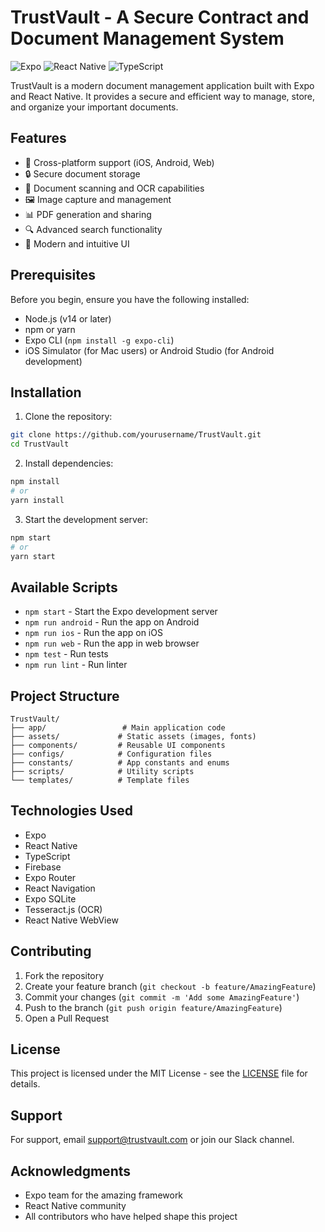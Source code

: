 # TrustVault - A Secure Contract and Document Management System

![Expo](https://img.shields.io/badge/expo-1C1E24?style=for-the-badge&logo=expo&logoColor=#D04A37)
![React Native](https://img.shields.io/badge/react_native-%2320232a.svg?style=for-the-badge&logo=react&logoColor=%2361DAFB)
![TypeScript](https://img.shields.io/badge/typescript-%23007ACC.svg?style=for-the-badge&logo=typescript&logoColor=white)

TrustVault is a modern document management application built with Expo and React Native. It provides a secure and efficient way to manage, store, and organize your important documents.

## Features

- 📱 Cross-platform support (iOS, Android, Web)
- 🔒 Secure document storage
- 📄 Document scanning and OCR capabilities
- 🖼️ Image capture and management
- 📊 PDF generation and sharing
- 🔍 Advanced search functionality
- 🎨 Modern and intuitive UI

## Prerequisites

Before you begin, ensure you have the following installed:
- Node.js (v14 or later)
- npm or yarn
- Expo CLI (`npm install -g expo-cli`)
- iOS Simulator (for Mac users) or Android Studio (for Android development)

## Installation

1. Clone the repository:
```bash
git clone https://github.com/yourusername/TrustVault.git
cd TrustVault
```

2. Install dependencies:
```bash
npm install
# or
yarn install
```

3. Start the development server:
```bash
npm start
# or
yarn start
```

## Available Scripts

- `npm start` - Start the Expo development server
- `npm run android` - Run the app on Android
- `npm run ios` - Run the app on iOS
- `npm run web` - Run the app in web browser
- `npm test` - Run tests
- `npm run lint` - Run linter

## Project Structure

```
TrustVault/
├── app/                 # Main application code
├── assets/             # Static assets (images, fonts)
├── components/         # Reusable UI components
├── configs/            # Configuration files
├── constants/          # App constants and enums
├── scripts/            # Utility scripts
└── templates/          # Template files
```

## Technologies Used

- Expo
- React Native
- TypeScript
- Firebase
- Expo Router
- React Navigation
- Expo SQLite
- Tesseract.js (OCR)
- React Native WebView

## Contributing

1. Fork the repository
2. Create your feature branch (`git checkout -b feature/AmazingFeature`)
3. Commit your changes (`git commit -m 'Add some AmazingFeature'`)
4. Push to the branch (`git push origin feature/AmazingFeature`)
5. Open a Pull Request

## License

This project is licensed under the MIT License - see the [LICENSE](LICENSE) file for details.

## Support

For support, email support@trustvault.com or join our Slack channel.

## Acknowledgments

- Expo team for the amazing framework
- React Native community
- All contributors who have helped shape this project
